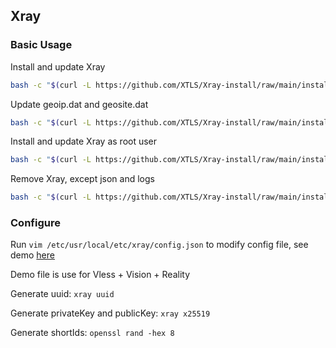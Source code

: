 ## Xray
### Basic Usage
Install and update Xray

```bash
bash -c "$(curl -L https://github.com/XTLS/Xray-install/raw/main/install-release.sh)" @ install
```

Update geoip.dat and geosite.dat

```bash
bash -c "$(curl -L https://github.com/XTLS/Xray-install/raw/main/install-release.sh)" @ install-geodata
```

Install and update Xray as root user

```bash
bash -c "$(curl -L https://github.com/XTLS/Xray-install/raw/main/install-release.sh)" @ install -u root
```

Remove Xray, except json and logs

```bash
bash -c "$(curl -L https://github.com/XTLS/Xray-install/raw/main/install-release.sh)" @ remove
```

### Configure

Run `vim /etc/usr/local/etc/xray/config.json` to modify config file, see demo [here](./vless-reality-server.json)

Demo file is use for Vless + Vision + Reality

Generate uuid: `xray uuid`

Generate privateKey and publicKey: `xray x25519`

Generate shortIds: `openssl rand -hex 8`